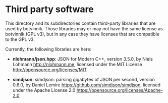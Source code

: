# Third party software

This directory and its subdirectories contain third-party libraries that are
used by botvinnik. Those libraries may or may not have the same license as
botvinnik (GPL v3), but in any case they have licenses that are compatible to
the GPL v3.

Currently, the following libraries are here:

* **nlohmann/json.hpp**: JSON for Modern C++, version 3.5.0,
  by Niels Lohmann <http://nlohmann.me>,
  licensed under the MIT License <http://opensource.org/licenses/MIT>

* **simdjson**: simdjson: parsing gigabytes of JSON per second, version 0.6.0,
  by Daniel Lemire <https://github.com/simdjson/simdjson>,
  licensed under the Apache License 2.0 <https://opensource.org/licenses/Apache-2.0>
